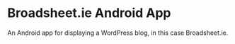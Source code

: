Broadsheet.ie Android App
===========

An Android app for displaying a WordPress blog, in this case Broadsheet.ie.
